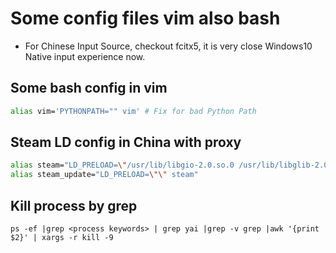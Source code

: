 # Some config files vim also bash

- For Chinese Input Source, checkout fcitx5, it is very close Windows10 Native input experience now.

## Some bash config in vim
```bash
alias vim='PYTHONPATH="" vim' # Fix for bad Python Path
```

## Steam LD config in China with proxy
```bash
alias steam="LD_PRELOAD=\"/usr/lib/libgio-2.0.so.0 /usr/lib/libglib-2.0.so.0\" steam"
alias steam_update="LD_PRELOAD=\"\" steam"
```

## Kill process by grep
```
ps -ef |grep <process keywords> | grep yai |grep -v grep |awk '{print $2}' | xargs -r kill -9
```
